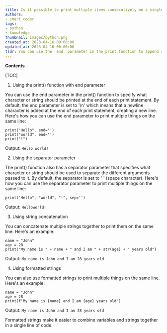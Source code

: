 ```yaml
---
title: Is it possible to print multiple items consecutively on a single line?
authors:
- smart_coder
tags:
- python
- knowledge
thumbnail: images/python.png
created_at: 2023-04-16 00:00:00
updated_at: 2023-04-16 00:00:00
tldr: You can use the `end` parameter in the print function to append a space instead of a newline, allowing you to print multiple things on the same line.
---
```


**Contents**

[TOC]

1. Using the print() function with end parameter

You can use the end parameter in the print() function to specify what character or string should be printed at the end of each print statement. By default, the end parameter is set to '\n' which means that a newline character is added at the end of each print statement, creating a new line. Here's how you can use the end parameter to print multiple things on the same line:

```
print("Hello", end='')
print("world", end='')
print("!")
```

Output: `Hello world!`

2. Using the separator parameter

The print() function also has a separator parameter that specifies what character or string should be used to separate the different arguments passed to it. By default, the separator is set to ' ' (space character). Here's how you can use the separator parameter to print multiple things on the same line:

```
print("Hello", "world", "!", sep='')
```

Output: `Helloworld!`

3. Using string concatenation

You can concatenate multiple strings together to print them on the same line. Here's an example:

```
name = "John"
age = 28
print("My name is " + name + " and I am " + str(age) + " years old")
```

Output: `My name is John and I am 28 years old`

4. Using formatted strings

You can also use formatted strings to print multiple things on the same line. Here's an example:

```
name = "John"
age = 28
print(f"My name is {name} and I am {age} years old")
```

Output: `My name is John and I am 28 years old`

Formatted strings make it easier to combine variables and strings together in a single line of code.
